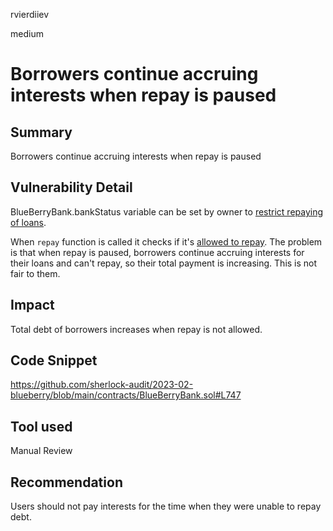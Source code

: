 rvierdiiev

medium

# Borrowers continue accruing interests when repay is paused

## Summary
Borrowers continue accruing interests when repay is paused
## Vulnerability Detail
BlueBerryBank.bankStatus variable can be set by owner to [restrict repaying of loans](https://github.com/sherlock-audit/2023-02-blueberry/blob/main/contracts/BlueBerryBank.sol#L233-L235).

When `repay` function is called it checks if it's [allowed to repay](https://github.com/sherlock-audit/2023-02-blueberry/blob/main/contracts/BlueBerryBank.sol#L747).
The problem is that when repay is paused, borrowers continue accruing interests for their loans and can't repay, so their total payment is increasing. This is not fair to them.
## Impact
Total debt of borrowers increases when repay is not allowed.
## Code Snippet
https://github.com/sherlock-audit/2023-02-blueberry/blob/main/contracts/BlueBerryBank.sol#L747
## Tool used

Manual Review

## Recommendation
Users should not pay interests for the time when they were unable to repay debt.